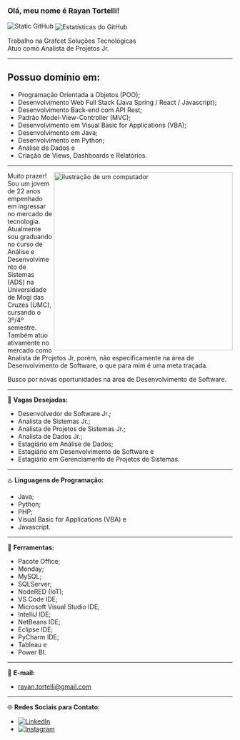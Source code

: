 ### Olá, meu nome é Rayan Tortelli!

<img src="https://img.shields.io/static/v1?label=Overview&message=Rayan%20Tortelli&color=f8efd4&style=for-the-badge&logo=GitHub" alt="Static GitHub">

<img align='center' src="https://github-readme-stats.vercel.app/api?username=Tortelliz&show_icons=true&title_color=783c00&text_color=af552e&icon_color=783c00&bg_color=f8efd4&cache_seconds=2300" alt="Estatísticas do GitHub">

<p align="left">Trabalho na Grafcet Soluções Tecnológicas<br/> Atuo como Analista de Projetos Jr.</p>

---

<h2>Possuo domínio em:</h2>

- Programação Orientada a Objetos (POO);
- Desenvolvimento Web Full Stack (Java Spring / React / Javascript);
- Desenvolvimento Back-end com API Rest;
- Padrão Model-View-Controller (MVC);
- Desenvolvimento em Visual Basic for Applications (VBA);
- Desenvolvimento em Java;
- Desenvolvimento em Python;
- Análise de Dados e
- Criação de Views, Dashboards e Relatórios.

---

<img src="https://raw.githubusercontent.com/MicaelliMedeiros/micaellimedeiros/master/image/computer-illustration.png" alt="ilustração de um computador" min-width="400px" max-width="400px" width="400px" align="right">

<p align="left">Muito prazer! Sou um jovem de 22 anos empenhado em ingressar no mercado de tecnologia. Atualmente sou graduando no curso de Análise e Desenvolvimento de Sistemas (ADS) na Universidade de Mogi das Cruzes (UMC), cursando o 3º/4º semestre. Também atuo ativamente no mercado como Analista de Projetos Jr, porém, não especificamente na área de Desenvolvimento de Software, o que para mim é uma meta traçada.</p>

<p align="left">Busco por novas oportunidades na área de Desenvolvimento de Software.</p>

---

💼 **Vagas Desejadas:**

- Desenvolvedor de Software Jr.;
- Analista de Sistemas Jr.;
- Analista de Projetos de Sistemas Jr.;
- Analista de Dados Jr.;
- Estagiário em Análise de Dados;
- Estagiário em Desenvolvimento de Software e
- Estagiário em Gerenciamento de Projetos de Sistemas.

---

♨️ **Linguagens de Programação:**

- Java;
- Python;
- PHP;
- Visual Basic for Applications (VBA) e
- Javascript.

---

🔧 **Ferramentas:**

- Pacote Office;
- Monday;
- MySQL;
- SQLServer;
- NodeRED (IoT);
- VS Code IDE;
- Microsoft Visual Studio IDE;
- IntelliJ IDE;
- NetBeans IDE;
- Eclipse IDE;
- PyCharm IDE;
- Tableau e
- Power BI.

---

📧 **E-mail:**

- rayan.tortelli@gmail.com

---

🌐 **Redes Sociais para Contato:**

- [![LinkedIn](https://img.shields.io/badge/-LinkedIn-blue?style=flat-square&logo=Linkedin&logoColor=white)](https://www.linkedin.com/in/rayan-tortelli-b7581a186)
- [![Instagram](https://img.shields.io/badge/-Instagram-purple?style=flat-square&logo=Instagram&logoColor=white)](https://www.instagram.com/rayan.tortelli)
